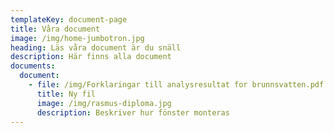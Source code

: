 ```yaml
---
templateKey: document-page
title: Våra document
image: /img/home-jumbotron.jpg
heading: Läs våra document är du snäll
description: Här finns alla document
documents:
  document:
    - file: /img/Forklaringar till analysresultat for brunnsvatten.pdf
      title: Ny fil
      image: /img/rasmus-diploma.jpg
      description: Beskriver hur fönster monteras
---
```


